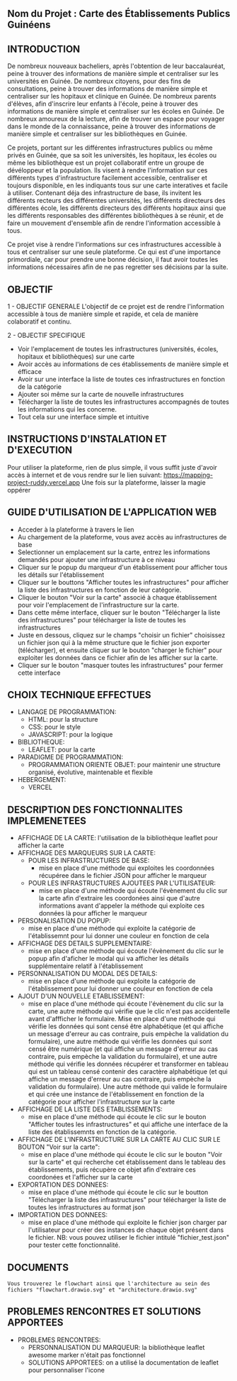 ## Nom du Projet :  Carte des Établissements Publics Guinéens

## INTRODUCTION
De nombreux nouveaux bacheliers, après l'obtention de leur baccalauréat, peine à trouver des informations de manière simple et centraliser sur les universités en Guinée.
De nombreux citoyens, pour des fins de consultations, peine à trouver des informations de manière simple et centraliser sur les hopitaux et clinique en Guinée.
De nombreux parents d'élèves, afin d'inscrire leur enfants à l'école, peine à trouver des informations de manière simple et centraliser sur les écoles en Guinée.
De nombreux amoureux de la lecture, afin de trouver un espace pour voyager dans le monde de la connaissance, peine à trouver des informations de manière simple et centraliser sur les bibliothèques en Guinée.

Ce projets, portant sur les différentes infrastructures publics ou même privés en Guinée, que sa soit les universités, les hopitaux, les écoles ou même les bibliothèque est un projet collaboratif entre un groupe de dévéloppeur et la population. Ils visent à rendre l'information sur ces différents types d'infrastructure facilement accessible, centraliser et toujours disponible, en les indiquants tous sur une carte interatives et facile à utiliser. Contenant déja des infrastructure de base, ils invitent les différents recteurs des différentes universités, les différents directeurs des différentes école, les différents directeurs des différents hopitaux ainsi que les différents responsables des différentes bibliothèques à se réunir, et de faire un mouvement d'ensemble afin de rendre l'information accessible à tous.

Ce projet vise à rendre l'informations sur ces infrastructures accessible à tous et centraliser sur une seule plateforme. Ce qui est d'une importance primordiale, car pour prendre une bonne décision, il faut avoir toutes les informations nécessaires afin de ne pas regretter ses décisions par la suite.

## OBJECTIF
1 - OBJECTIF GENERALE
L'objectif de ce projet est de rendre l'information accessible à tous de manière simple et rapide, et cela de manière colaboratif et continu.

2 - OBJECTIF SPECIFIQUE
- Voir l'emplacement de toutes les infrastructures (universités, écoles, hopitaux et bibliothèques) sur une carte
- Avoir accès au informations de ces établissements de manière simple et éfficace
- Avoir sur une interface la liste de toutes ces infrastructures en fonction de la catégorie
- Ajouter soi même sur la carte de nouvelle infrastructures
- Télécharger la liste de toutes les infrastructures accompagnés de toutes les informations qui les concerne.
- Tout cela sur une interface simple et intuitive

## INSTRUCTIONS D'INSTALATION ET D'EXECUTION
Pour utiliser la plateforme, rien de plus simple, il vous suffit juste d'avoir accès à internet et de vous rendre sur le lien suivant: https://mapping-project-ruddy.vercel.app
Une fois sur la plateforme, laisser la magie oppérer

## GUIDE D'UTILISATION DE L'APPLICATION WEB
- Acceder à la plateforme à travers le lien
- Au chargement de la plateforme, vous avez accès au infrastructures de base
- Selectionner un emplacement sur la carte, entrez les informations demandés pour ajouter une infrastructure à ce niveau
- Cliquer sur le popup du marqueur d'un établissement pour afficher tous les détails sur l'établissement
- Cliquer sur le bouttons "Afficher toutes les infrastructures" pour afficher la liste des infrastructures en fonction de leur catégorie.
- Cliquer le bouton "Voir sur la carte" associé à chaque établissement pour voir l'emplacement de l'infrastructure sur la carte.
- Dans cette même interface, cliquer sur le bouton "Télécharger la liste des infrastructures" pour télécharger la liste de toutes les infrastructures
- Juste en dessous, cliquez sur le champs "choisir un fichier" choisissez un fichier json qui à la même structure que le fichier json exporter (télécharger), et ensuite cliquer sur le bouton "charger le fichier" pour exploiter les données dans ce fichier afin de les afficher sur la carte.
- Cliquer sur le bouton "masquer toutes les infrastructures" pour fermer cette interface


## CHOIX TECHNIQUE EFFECTUES
- LANGAGE DE PROGRAMMATION:
    - HTML: pour la structure
    - CSS: pour le style
    - JAVASCRIPT: pour la logique
- BIBLIOTHEQUE:
    - LEAFLET: pour la carte
- PARADIGME DE PROGRAMMATION:
    - PROGRAMMATION ORIENTE OBJET: pour maintenir une structure organisé, évolutive, maintenable et flexible
- HEBERGEMENT:
    - VERCEL

## DESCRIPTION DES FONCTIONNALITES IMPLEMENETEES
- AFFICHAGE DE LA CARTE: l'utilisation de la bibliothèque leaflet pour afficher la carte
- AFFICHAGE DES MARQUEURS SUR LA CARTE: 
    - POUR LES INFRASTRUCTURES DE BASE: 
        - mise en place d'une méthode qui exploites les coordonnées récupéree dans le fichier JSON pour afficher le marqueur
    - POUR LES INFRASTRUCTURES AJOUTEES PAR L'UTILISATEUR:
        - mise en place d'une méthode qui écoute l'évènement du clic sur la carte afin d'extraire les coordonées ainsi que d'autre informations avant d'appeler la méthode qui exploite ces données là pour afficher le marqueur
- PERSONALISATION DU POPUP: 
    - mise en place d'une méthode qui exploite la catégorie de l'établissemnt pour lui donner une couleur en fonction de cela
- AFFICHAGE DES DETAILS SUPPLEMENTAIRE:
    - mise en place d'une méthode qui écoute l'évènement du clic sur le popup afin d'aficher le modal qui va afficher les détails supplémentaire relatif à l'établissement
- PERSONNALISATION DU MODAL DES DETAILS:
    - mise en place d'une méthode qui exploite la catégorie de l'établissement pour lui donner une couleur en fonction de cela
- AJOUT D'UN NOUVELLE ETABLISSEMENT:
    - mise en place d'une méthode qui écoute l'évènement du clic sur la carte, une autre méthode qui vérifie que le clic n'est pas accidentelle avant d'affficher le formulaire. Mise en place d'une méthode qui vérifie les données qui sont censé être alphabétique (et qui affiche un message d'erreur au cas contraire, puis empèche la validation du formulaire), une autre méthode qui vérifie les données qui sont censé être numérique (et qui affiche un message d'erreur au cas contraire, puis empèche la validation du formulaire), et une autre méthode qui vérifie les données récupérer et transformer en tableau qui est un tableau censé contenir des caractère alphabétique (et qui affiche un message d'erreur au cas contraire, puis empèche la validation du formulaire). Une autre méthode qui valide le formulaire et qui crée une instance de l'établissement en fonction de la catégorie pour afficher l'infrastructure sur la carte
- AFFICHAGE DE LA LISTE DES ETABLISSEMENTS:
    - mise en place d'une méthode qui écoute le clic sur le bouton "Afficher toutes les infrastructures" et qui affiche une interface de la liste des établissemnts en fonction de la catégorie.
- AFFICHAGE DE L'INFRASTRUCTURE SUR LA CARTE AU CLIC SUR LE BOUTON "Voir sur la carte":
    - mise en place d'une méthode qui écoute le clic sur le bouton "Voir sur la carte" et qui recherche cet établissement dans le tableau des établissements, puis récupère ce objet afin d'extraire ces coordonées et l'afficher sur la carte
- EXPORTATION DES DONNEES:
    - mise en place d'une méthode qui écoute le clic sur le boutton "Télécharger la liste des infrastructures" pour télécharger la liste de toutes les infrastructures au format json
- IMPORTATION DES DONNEES:
    - mise en place d'une méthode qui exploite le fichier json charger par l'utilisateur pour créer des instances de chaque objet présent dans le fichier.
    NB: vous pouvez utiliser le fichier intitulé "fichier_test.json" pour tester cette fonctionnalité. 
## DOCUMENTS
    Vous trouverez le flowchart ainsi que l'architecture au sein des fichiers "flowchart.drawio.svg" et "architecture.drawio.svg"

## PROBLEMES RENCONTRES ET SOLUTIONS APPORTEES
- PROBLEMES RENCONTRES: 
    - PERSONNALISATION DU MARQUEUR:
        la bibliothèque leaflet awesome marker n'était pas fonctionnel
    - SOLUTIONS APPORTEES:
        on a utilisé la documentation de leaflet pour personnaliser l'icone












